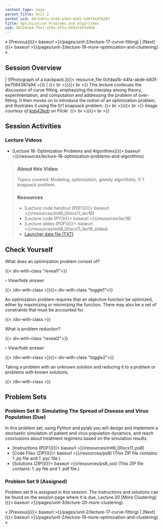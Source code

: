 ```yaml
---
content_type: page
parent_title: Unit 2
parent_uid: ddc5db7a-5c64-e3bd-a565-b36f4ed76287
title: Optimization Problems and Algorithms
uid: 9b324cb4-75a7-af8a-bf5a-0391414fa0b9
---
```


« [Previous]({{< baseurl >}}/pages/unit-2/lecture-17-curve-fitting) | [Next]({{< baseurl >}}/pages/unit-2/lecture-19-more-optimization-and-clustering) »

Session Overview
----------------

| ![Photograph of a backpack.]({{< resource_file 0cfdaa1b-44fa-abde-b83f-be7584387a94 >}}) |  {{< br >}}{{< br >}} This lecture continues the discussion of curve fitting, emphasizing the interplay among theory, experimentation, and computation and addressing the problem of over-fitting. It then moves on to introduce the notion of an optimization problem, and illustrates it using the 0/1 knapsack problem. {{< br >}}{{< br >}} _Image courtesy of [kob42kob](http://www.flickr.com/photos/kob42kob/52185287/) on Flickr._ {{< br >}}{{< br >}}  

Session Activities
------------------

### Lecture Videos

*   [Lecture 18: Optimization Problems and Algorithms]({{< baseurl >}}/resources/lecture-18-optimization-problems-and-algorithms)

> ### About this Video
> 
> Topics covered: Modeling, optimization, greedy algorithms, 0-1 knapsack problem.
> 
> ### Resources
> 
> *   [Lecture code handout (PDF)]({{< baseurl >}}/resources/mit6_00scs11_lec18)
> *   [Lecture code (PY)]({{< baseurl >}}/resources/lec18)
> *   [Lecture slides (PDF)]({{< baseurl >}}/resources/mit6_00scs11_lec18_slides)
> *   [Launcher data file (TXT)](./resolveuid/2b18b8ac90c5566531bd05e327eaebea)

Check Yourself
--------------

What does an optimization problem consist of?

{{< div-with-class "reveal1">}}

› _View/hide answer_

{{< /div-with-class >}}{{< div-with-class "toggle1">}}

An optimization problem requires that an objective function be optimized, either by maximizing or minimizing the function. There may also be a set of constraints that must be accounted for.

{{< /div-with-class >}}

What is problem reduction?

{{< div-with-class "reveal2">}}

› _View/hide answer_

{{< /div-with-class >}}{{< div-with-class "toggle2">}}

Taking a problem with an unknown solution and reducing it to a problem or problems with known solutions.

{{< /div-with-class >}}

Problem Sets
------------

### Problem Set 8: Simulating The Spread of Disease and Virus Population (Due)

In this problem set, using Python and pylab you will design and implement a stochastic simulation of patient and virus population dynamics, and reach conclusions about treatment regimens based on the simulation results.

*   [Instructions (PDF)]({{< baseurl >}}/resources/mit6_00scs11_ps8)
*   [Code Files (ZIP)]({{< baseurl >}}/resources/ps8) (This ZIP file contains: 1 .py file and 1 .pyc file.)
*   [Solutions (ZIP)]({{< baseurl >}}/resources/ps8_sol) (This ZIP file contains: 1 .py file and 1 .pdf file.)

### Problem Set 9 (Assigned)

Problem set 9 is assigned in this session. The instructions and solutions can be found on the session page where it is due, Lecture 20 [More Clustering]({{< baseurl >}}/pages/unit-3/lecture-20-more-clustering).

« [Previous]({{< baseurl >}}/pages/unit-2/lecture-17-curve-fitting) | [Next]({{< baseurl >}}/pages/unit-2/lecture-19-more-optimization-and-clustering) »